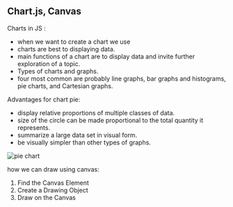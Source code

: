 ## Chart.js, Canvas

Charts in JS :
- when we want to create a chart we use <canvas>
- charts are best to displaying data.
-  main functions of a chart are to display data and invite further exploration of a topic.
-  Types of charts and graphs. 
- four most common are probably line graphs, bar graphs and histograms, pie charts, and Cartesian graphs.

Advantages for chart pie:

- display relative proportions of multiple classes of data.
- size of the circle can be made proportional to the total quantity it represents.
- summarize a large data set in visual form.
- be visually simpler than other types of graphs.

![pie chart](https://smartbear.com/smartbear/media/blog/wp/favorite_pie_chart.jpg)

how we can draw using canvas:
1. Find the Canvas Element
2.  Create a Drawing Object
3. Draw on the Canvas

